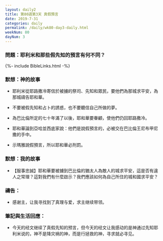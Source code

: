 ```yaml
---
layout: daily2
title: 第80週第3天 真假預言
date: 2019-7-31
categories: daily
permalink: /daily/wk80-day3-daily.html
weekNum: 80
dayNum: 3
---
```


### 問題：耶利米和那些假先知的預言有何不同？

{%- include BibleLinks.html -%}

### 默想：神的故事
+ 耶利米從耶路撒冷寄信於被擄的祭司、先知和眾民，要他們為那城求平安，為那城禱告耶和華。

+ 不要被假先知和占卜的誘惑，也不要聽信自己所做的夢。

+ 為巴比倫所定的七十年滿了以後，耶和華要眷顧，使他們仍回耶路撒冷。

+ 耶和華論到亞哈並西底家說：他們是說假預言的，必被交在巴比倫王尼布甲尼撒的手中。

+ 示瑪雅說假預言，所以耶和華必刑罰。


### 默想：我的故事
+ 【服事忠誠】耶和華要被擄到巴比倫的猶太人為敵人的城求平安，這是否有違人之常理？這對我們有什麼啟示？我們應該如何為自己所住的城和國求平安？


### 禱告：

+ 感谢主，让我寻找到了真理与爱，求主继续带领。

### 筆記與生活回應：

+ 今天的经文继续了真假先知的预言，但今天的经文让我感动的是神通过先知耶利米说的，神不是降灾祸的神，而是行拯救的神，寻求就必寻见。

